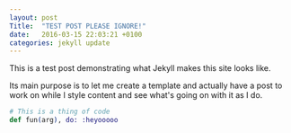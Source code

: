 ```yaml
---
layout: post
Title:  "TEST POST PLEASE IGNORE!"
date:   2016-03-15 22:03:21 +0100
categories: jekyll update
---
```


This is a test post demonstrating what Jekyll makes this site looks like.

Its main purpose is to let me create a template and actually have a post to work on while I style content and see what's going on with it as I do.

```elixir
# This is a thing of code
def fun(arg), do: :heyooooo
```
